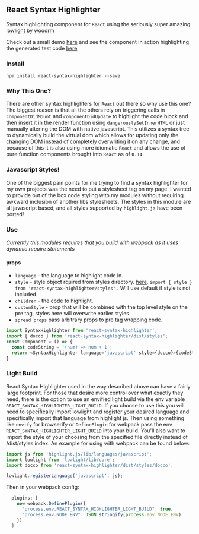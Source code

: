 ## React Syntax Highlighter

Syntax highlighting component for `React` using the seriously super amazing <a href="https://github.com/wooorm/lowlight">lowlight</a> by <a href="https://github.com/wooorm">wooorm</a>

Check out a small demo <a href="http://conorhastings.com/react-syntax-highlighter/demo/">here</a> and see the component in action highlighting the generated test code <a href="http://conorhastings.com/redux-test-recorder/demo/">here</a>

### Install

`npm install react-syntax-highlighter --save`

### Why This One?

There are other syntax highlighters for `React` out there so why use this one? The biggest reason is that all the others rely on triggering calls in `componentDidMount` and `componentDidUpdate` to highlight the code block and then insert it in the render function using `dangerouslySetInnerHTML` or just manually altering the DOM with native javascript. This utilizes a syntax tree to dynamically build the virtual dom which allows for  updating only the changing DOM instead of completely overwriting it on any change, and because of this it is also using more idiomatic `React` and allows the use of pure function components brought into `React` as of `0.14`. 

### Javascript Styles!
One of the biggest pain points for me trying to find a syntax highlighter for my own projects was the need to put a stylesheet tag on my page. I wanted to provide out of the box code styling with my modules without requiring awkward inclusion of another libs stylesheets. The styles in this module are all javascript based, and all styles supported by `highlight.js` have been ported!

### Use

*Currently this modules requires that you build with webpack as it uses dynamic require statements*

#### props
* `language` - the language to highlight code in.
* `style` - style object rquired from styles directory. <a href="https://github.com/conorhastings/react-syntax-highlighter/blob/master/AVAILABLE_STYLES.MD">here</a>. `import { style } from 'react-syntax-highlighter/styles'` . Will use default if style is not included.
* `children` - the code to highlight.
* `customStyle` - prop that will be combined with the top level style on the pre tag, styles here will overwrite earlier styles. 
* `spread props` pass arbitrary props to pre tag wrapping code. 

```js
import SyntaxHighlighter from 'react-syntax-highlighter';
import { docco } from 'react-syntax-highlighter/dist/styles';
const Component = () => {
  const codeString = '(num) => num + 1';
  return <SyntaxHighlighter language='javascript' style={docco}>{codeString}</SyntaxHighlighter>;  
}
```
### Light Build

React Syntax Highlighter used in the way described above can have a fairly large footprint. For those that desire more control over what exactly they need, there is the option to use an envified light build via the env variable `REACT_SYNTAX_HIGHLIGHTER_LIGHT_BUILD`. If you choose to use this you will need to specifically import lowlight and register your desired language and specifically import that language from highlight js. Then using something like `envify` for browserify or `DefinePlugin` for webpack pass the env `REACT_SYNTAX_HIGHLIGHTER_LIGHT_BUILD` into your build. You'll also want to import the style of your choosing from the specified file directly instead of /dist/styles index. An example for using with webpack can be found below:

```js
import js from 'highlight.js/lib/languages/javascript';
import lowlight from 'lowlight/lib/core';
import docco from 'react-syntax-highlighter/dist/styles/docco'; 

lowlight.registerLanguage('javascript', js);
```

Then in your webpack config: 

```js
  plugins: [
    new webpack.DefinePlugin({
      "process.env.REACT_SYNTAX_HIGHLIGHTER_LIGHT_BUILD": true,
      "process.env.NODE_ENV": JSON.stringify(process.env.NODE_ENV)
    })
  ]
```
